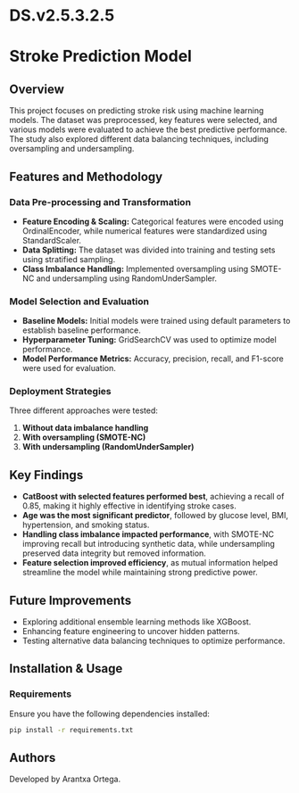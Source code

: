 # DS.v2.5.3.2.5

# Stroke Prediction Model

## Overview
This project focuses on predicting stroke risk using machine learning models. The dataset was preprocessed, key features were selected, and various models were evaluated to achieve the best predictive performance. The study also explored different data balancing techniques, including oversampling and undersampling.

## Features and Methodology

### **Data Pre-processing and Transformation**
- **Feature Encoding & Scaling:** Categorical features were encoded using OrdinalEncoder, while numerical features were standardized using StandardScaler.
- **Data Splitting:** The dataset was divided into training and testing sets using stratified sampling.
- **Class Imbalance Handling:** Implemented oversampling using SMOTE-NC and undersampling using RandomUnderSampler.

### **Model Selection and Evaluation**
- **Baseline Models:** Initial models were trained using default parameters to establish baseline performance.
- **Hyperparameter Tuning:** GridSearchCV was used to optimize model performance.
- **Model Performance Metrics:** Accuracy, precision, recall, and F1-score were used for evaluation.

### **Deployment Strategies**
Three different approaches were tested:
1. **Without data imbalance handling**
2. **With oversampling (SMOTE-NC)**
3. **With undersampling (RandomUnderSampler)**

## Key Findings
- **CatBoost with selected features performed best**, achieving a recall of 0.85, making it highly effective in identifying stroke cases.
- **Age was the most significant predictor**, followed by glucose level, BMI, hypertension, and smoking status.
- **Handling class imbalance impacted performance**, with SMOTE-NC improving recall but introducing synthetic data, while undersampling preserved data integrity but removed information.
- **Feature selection improved efficiency**, as mutual information helped streamline the model while maintaining strong predictive power.

## Future Improvements
- Exploring additional ensemble learning methods like XGBoost.
- Enhancing feature engineering to uncover hidden patterns.
- Testing alternative data balancing techniques to optimize performance.

## Installation & Usage
### **Requirements**
Ensure you have the following dependencies installed:
```bash
pip install -r requirements.txt
```

## Authors
Developed by Arantxa Ortega.


